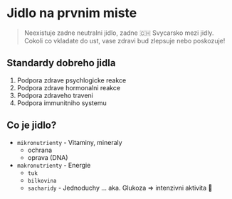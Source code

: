 # Jidlo na prvnim miste

> Neexistuje zadne neutralni jidlo, zadne 🇨🇭 Svycarsko mezi jidly. Cokoli co vkladate do ust, vase zdravi bud zlepsuje nebo poskozuje!

## Standardy dobreho jidla

1. Podpora zdrave psychlogicke reakce
2. Podpora zdrave hormonalni reakce
3. Podpora zdraveho traveni
4. Podpora immunitniho systemu

## Co je jidlo?

- `mikronutrienty` - Vitaminy, mineraly
  - ochrana
  - oprava (DNA)
- `makronutrienty` - Energie
  - `tuk`
  - `bilkovina`
  - `sacharidy` - Jednoduchy ... aka. Glukoza => intenzivni aktivita 🏃
  
